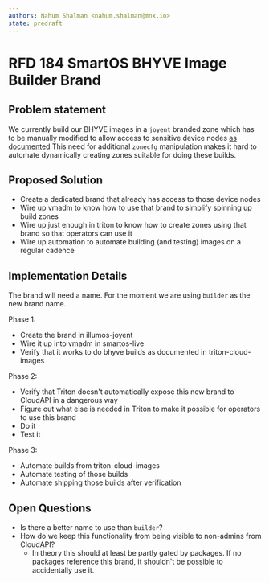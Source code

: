 ```yaml
---
authors: Nahum Shalman <nahum.shalman@mnx.io>
state: predraft
---
```


# RFD 184 SmartOS BHYVE Image Builder Brand

## Problem statement

We currently build our BHYVE images in a `joyent` branded zone which has to be manually
modified to allow access to sensitive device nodes
[as documented](https://github.com/TritonDataCenter/triton-cloud-images/blob/401f1b8/README.md#granting-permission-for-a-zone-to-use-bhyve)
This need for additional `zonecfg` manipulation makes it hard to automate dynamically creating zones suitable for doing these builds.

## Proposed Solution

- Create a dedicated brand that already has access to those device nodes
- Wire up vmadm to know how to use that brand to simplify spinning up build zones
- Wire up just enough in triton to know how to create zones using that brand so that operators can use it
- Wire up automation to automate building (and testing) images on a regular cadence

## Implementation Details

The brand will need a name. For the moment we are using `builder` as the new brand name.

Phase 1: 
- Create the brand in illumos-joyent
- Wire it up into vmadm in smartos-live
- Verify that it works to do bhyve builds as documented in triton-cloud-images

Phase 2:
- Verify that Triton doesn't automatically expose this new brand to CloudAPI in a dangerous way
- Figure out what else is needed in Triton to make it possible for operators to use this brand
- Do it
- Test it

Phase 3:
- Automate builds from triton-cloud-images
- Automate testing of those builds
- Automate shipping those builds after verification

## Open Questions

- Is there a better name to use than `builder`?
- How do we keep this functionality from being visible to non-admins from CloudAPI?
  - In theory this should at least be partly gated by packages. If no packages
    reference this brand, it shouldn't be possible to accidentally use it.
